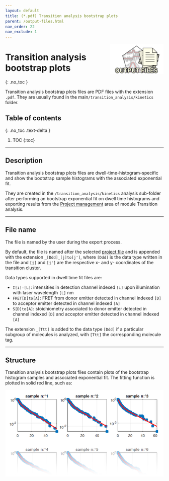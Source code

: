 ```yaml
---
layout: default
title: (*.pdf) Transition analysis bootstrap plots
parent: /output-files.html
nav_order: 22
nav_exclude: 1
---
```


<img src="../assets/images/logos/logo-output-files_400px.png" width="170" style="float:right; margin-left: 15px;"/>

# Transition analysis bootstrap plots
{: .no_toc }

Transition analysis bootstrap plots files are PDF files with the extension `.pdf`. They are usually found in the main`/transition_analysis/kinetics` folder.

## Table of contents
{: .no_toc .text-delta }

1. TOC
{:toc}


---

## Description

Transition analysis bootstrap plots files are dwell-time-histogram-specific and show the bootstrap sample histograms with the associated exponential fit.

They are created in the `/transition_analysis/kinetics` analysis sub-folder after performing an bootstrap exponential fit on dwell time histograms and exporting results from the 
[Project management](../transition-analysis/panels/area-management.html#export-analysis-results) area of module Transition analysis.


---

## File name

The file is named by the user during the export process.

By default, the file is named after the selected <u>project file</u> and is appended with the extension `_[Ddd]_[j]to[j']`, where `[Ddd]` is the data type written in the file and `[j]` and `[j']` are the respective x- and y- coordinates of the transition cluster.

Data types supported in dwell time fit files are:
* `I[i]-[L]`: intensities in detection channel indexed `[i]` upon illumination with laser wavelength `[L]` nm
* `FRET[D]to[A]`: FRET from donor emitter detected in channel indexed `[D]` to acceptor emitter detected in channel indexed `[A]`
* `S[D]to[A]`: stoichiometry associated to donor emitter detected in channel indexed `[D]` and acceptor emitter detected in channel indexed `[A]`

The extension `_[Ttt]` is added to the data type `[Ddd]` if a particular subgroup of molecules is analyzed, with `[Ttt]` the corresponding molecule tag.


---

## Structure

Transition analysis bootstrap plots files contain plots of the bootstrap histogram samples and associated exponential fit.
The fitting function is plotted in solid red line, such as:

<img src="../assets/images/figures/output-boba-exp.png" >


